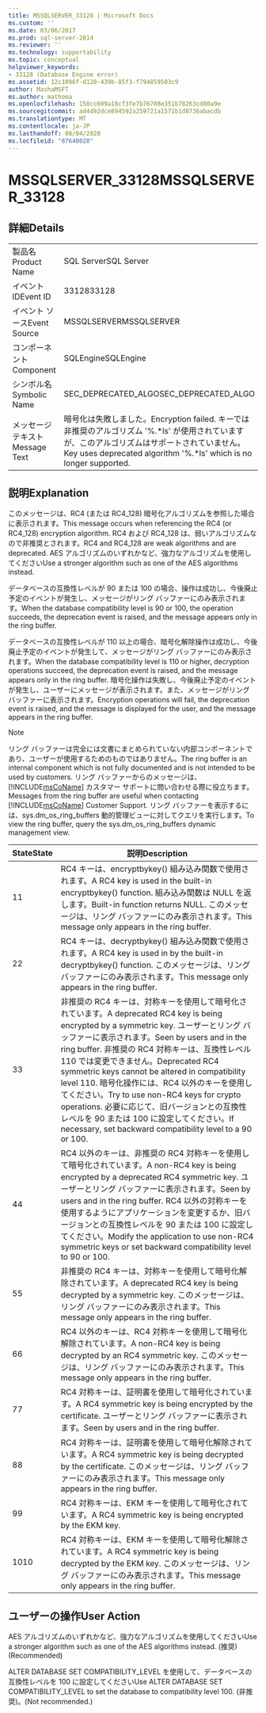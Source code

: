 ```yaml
---
title: MSSQLSERVER_33128 | Microsoft Docs
ms.custom: ''
ms.date: 03/06/2017
ms.prod: sql-server-2014
ms.reviewer: ''
ms.technology: supportability
ms.topic: conceptual
helpviewer_keywords:
- 33128 (Database Engine error)
ms.assetid: 12c1096f-d120-439b-85f3-f794859503c9
author: MashaMSFT
ms.author: mathoma
ms.openlocfilehash: 158cc609a18cf3fe7b76708e351b78263cd80a9e
ms.sourcegitcommit: ad4d92dce894592a259721a1571b1d8736abacdb
ms.translationtype: MT
ms.contentlocale: ja-JP
ms.lasthandoff: 08/04/2020
ms.locfileid: "87640020"
---
```

# <a name="mssqlserver_33128"></a><span data-ttu-id="7e09b-102">MSSQLSERVER_33128</span><span class="sxs-lookup"><span data-stu-id="7e09b-102">MSSQLSERVER_33128</span></span>
    
## <a name="details"></a><span data-ttu-id="7e09b-103">詳細</span><span class="sxs-lookup"><span data-stu-id="7e09b-103">Details</span></span>  
  
|||  
|-|-|  
|<span data-ttu-id="7e09b-104">製品名</span><span class="sxs-lookup"><span data-stu-id="7e09b-104">Product Name</span></span>|<span data-ttu-id="7e09b-105">SQL Server</span><span class="sxs-lookup"><span data-stu-id="7e09b-105">SQL Server</span></span>|  
|<span data-ttu-id="7e09b-106">イベント ID</span><span class="sxs-lookup"><span data-stu-id="7e09b-106">Event ID</span></span>|<span data-ttu-id="7e09b-107">33128</span><span class="sxs-lookup"><span data-stu-id="7e09b-107">33128</span></span>|  
|<span data-ttu-id="7e09b-108">イベント ソース</span><span class="sxs-lookup"><span data-stu-id="7e09b-108">Event Source</span></span>|<span data-ttu-id="7e09b-109">MSSQLSERVER</span><span class="sxs-lookup"><span data-stu-id="7e09b-109">MSSQLSERVER</span></span>|  
|<span data-ttu-id="7e09b-110">コンポーネント</span><span class="sxs-lookup"><span data-stu-id="7e09b-110">Component</span></span>|<span data-ttu-id="7e09b-111">SQLEngine</span><span class="sxs-lookup"><span data-stu-id="7e09b-111">SQLEngine</span></span>|  
|<span data-ttu-id="7e09b-112">シンボル名</span><span class="sxs-lookup"><span data-stu-id="7e09b-112">Symbolic Name</span></span>|<span data-ttu-id="7e09b-113">SEC_DEPRECATED_ALGO</span><span class="sxs-lookup"><span data-stu-id="7e09b-113">SEC_DEPRECATED_ALGO</span></span>|  
|<span data-ttu-id="7e09b-114">メッセージ テキスト</span><span class="sxs-lookup"><span data-stu-id="7e09b-114">Message Text</span></span>|<span data-ttu-id="7e09b-115">暗号化は失敗しました。</span><span class="sxs-lookup"><span data-stu-id="7e09b-115">Encryption failed.</span></span> <span data-ttu-id="7e09b-116">キーでは非推奨のアルゴリズム '%.\*ls' が使用されていますが、このアルゴリズムはサポートされていません。</span><span class="sxs-lookup"><span data-stu-id="7e09b-116">Key uses deprecated algorithm '%.\*ls' which is no longer supported.</span></span>|  
  
## <a name="explanation"></a><span data-ttu-id="7e09b-117">説明</span><span class="sxs-lookup"><span data-stu-id="7e09b-117">Explanation</span></span>  
 <span data-ttu-id="7e09b-118">このメッセージは、RC4 (または RC4_128) 暗号化アルゴリズムを参照した場合に表示されます。</span><span class="sxs-lookup"><span data-stu-id="7e09b-118">This message occurs when referencing the RC4 (or RC4_128) encryption algorithm.</span></span> <span data-ttu-id="7e09b-119">RC4 および RC4_128 は、弱いアルゴリズムなので非推奨とされます。</span><span class="sxs-lookup"><span data-stu-id="7e09b-119">RC4 and RC4_128 are weak algorithms and are deprecated.</span></span> <span data-ttu-id="7e09b-120">AES アルゴリズムのいずれかなど、強力なアルゴリズムを使用してください</span><span class="sxs-lookup"><span data-stu-id="7e09b-120">Use a stronger algorithm such as one of the AES algorithms instead.</span></span>  
  
 <span data-ttu-id="7e09b-121">データベースの互換性レベルが 90 または 100 の場合、操作は成功し、今後廃止予定のイベントが発生し、メッセージがリング バッファーにのみ表示されます。</span><span class="sxs-lookup"><span data-stu-id="7e09b-121">When the database compatibility level is 90 or 100, the operation succeeds, the deprecation event is raised, and the message appears only in the ring buffer.</span></span>  
  
 <span data-ttu-id="7e09b-122">データベースの互換性レベルが 110 以上の場合、暗号化解除操作は成功し、今後廃止予定のイベントが発生して、メッセージがリング バッファーにのみ表示されます。</span><span class="sxs-lookup"><span data-stu-id="7e09b-122">When the database compatibility level is 110 or higher, decryption operations succeed, the deprecation event is raised, and the message appears only in the ring buffer.</span></span> <span data-ttu-id="7e09b-123">暗号化操作は失敗し、今後廃止予定のイベントが発生し、ユーザーにメッセージが表示されます。また、メッセージがリング バッファーに表示されます。</span><span class="sxs-lookup"><span data-stu-id="7e09b-123">Encryption operations will fail, the deprecation event is raised, and the message is displayed for the user, and the message appears in the ring buffer.</span></span>  
  
> [!NOTE]  
>  <span data-ttu-id="7e09b-124">リング バッファーは完全には文書にまとめられていない内部コンポーネントであり、ユーザーが使用するためのものではありません。</span><span class="sxs-lookup"><span data-stu-id="7e09b-124">The ring buffer is an internal component which is not fully documented and is not intended to be used by customers.</span></span> <span data-ttu-id="7e09b-125">リング バッファーからのメッセージは、[!INCLUDE[msCoName](../../includes/msconame-md.md)] カスタマー サポートに問い合わせる際に役立ちます。</span><span class="sxs-lookup"><span data-stu-id="7e09b-125">Messages from the ring buffer are useful when contacting [!INCLUDE[msCoName](../../includes/msconame-md.md)] Customer Support.</span></span> <span data-ttu-id="7e09b-126">リング バッファーを表示するには、sys.dm_os_ring_buffers 動的管理ビューに対してクエリを実行します。</span><span class="sxs-lookup"><span data-stu-id="7e09b-126">To view the ring buffer, query the sys.dm_os_ring_buffers dynamic management view.</span></span>  
  
|<span data-ttu-id="7e09b-127">State</span><span class="sxs-lookup"><span data-stu-id="7e09b-127">State</span></span>|<span data-ttu-id="7e09b-128">説明</span><span class="sxs-lookup"><span data-stu-id="7e09b-128">Description</span></span>|  
|-----------|-----------------|  
|<span data-ttu-id="7e09b-129">1</span><span class="sxs-lookup"><span data-stu-id="7e09b-129">1</span></span>|<span data-ttu-id="7e09b-130">RC4 キーは、encryptbykey() 組み込み関数で使用されます。</span><span class="sxs-lookup"><span data-stu-id="7e09b-130">A RC4 key is used in the built-in encryptbykey() function.</span></span> <span data-ttu-id="7e09b-131">組み込み関数は NULL を返します。</span><span class="sxs-lookup"><span data-stu-id="7e09b-131">Built-in function returns NULL.</span></span> <span data-ttu-id="7e09b-132">このメッセージは、リング バッファーにのみ表示されます。</span><span class="sxs-lookup"><span data-stu-id="7e09b-132">This message only appears in the ring buffer.</span></span>|  
|<span data-ttu-id="7e09b-133">2</span><span class="sxs-lookup"><span data-stu-id="7e09b-133">2</span></span>|<span data-ttu-id="7e09b-134">RC4 キーは、decryptbykey() 組み込み関数で使用されます。</span><span class="sxs-lookup"><span data-stu-id="7e09b-134">A RC4 key is used in by the built-in decryptbykey() function.</span></span> <span data-ttu-id="7e09b-135">このメッセージは、リング バッファーにのみ表示されます。</span><span class="sxs-lookup"><span data-stu-id="7e09b-135">This message only appears in the ring buffer.</span></span>|  
|<span data-ttu-id="7e09b-136">3</span><span class="sxs-lookup"><span data-stu-id="7e09b-136">3</span></span>|<span data-ttu-id="7e09b-137">非推奨の RC4 キーは、対称キーを使用して暗号化されています。</span><span class="sxs-lookup"><span data-stu-id="7e09b-137">A deprecated RC4 key is being encrypted by a symmetric key.</span></span> <span data-ttu-id="7e09b-138">ユーザーとリング バッファーに表示されます。</span><span class="sxs-lookup"><span data-stu-id="7e09b-138">Seen by users and in the ring buffer.</span></span> <span data-ttu-id="7e09b-139">非推奨の RC4 対称キーは、互換性レベル 110 では変更できません。</span><span class="sxs-lookup"><span data-stu-id="7e09b-139">Deprecated RC4 symmetric keys cannot be altered in compatibility level 110.</span></span> <span data-ttu-id="7e09b-140">暗号化操作には、RC4 以外のキーを使用してください。</span><span class="sxs-lookup"><span data-stu-id="7e09b-140">Try to use non-RC4 keys for crypto operations.</span></span> <span data-ttu-id="7e09b-141">必要に応じて、旧バージョンとの互換性レベルを 90 または 100 に設定してください。</span><span class="sxs-lookup"><span data-stu-id="7e09b-141">If necessary, set backward compatibility level to a 90 or 100.</span></span>|  
|<span data-ttu-id="7e09b-142">4</span><span class="sxs-lookup"><span data-stu-id="7e09b-142">4</span></span>|<span data-ttu-id="7e09b-143">RC4 以外のキーは、非推奨の RC4 対称キーを使用して暗号化されています。</span><span class="sxs-lookup"><span data-stu-id="7e09b-143">A non-RC4 key is being encrypted by a deprecated RC4 symmetric key.</span></span> <span data-ttu-id="7e09b-144">ユーザーとリング バッファーに表示されます。</span><span class="sxs-lookup"><span data-stu-id="7e09b-144">Seen by users and in the ring buffer.</span></span> <span data-ttu-id="7e09b-145">RC4 以外の対称キーを使用するようにアプリケーションを変更するか、旧バージョンとの互換性レベルを 90 または 100 に設定してください。</span><span class="sxs-lookup"><span data-stu-id="7e09b-145">Modify the application to use non-RC4 symmetric keys or set backward compatibility level to 90 or 100.</span></span>|  
|<span data-ttu-id="7e09b-146">5</span><span class="sxs-lookup"><span data-stu-id="7e09b-146">5</span></span>|<span data-ttu-id="7e09b-147">非推奨の RC4 キーは、対称キーを使用して暗号化解除されています。</span><span class="sxs-lookup"><span data-stu-id="7e09b-147">A deprecated RC4 key is being decrypted by a symmetric key.</span></span> <span data-ttu-id="7e09b-148">このメッセージは、リング バッファーにのみ表示されます。</span><span class="sxs-lookup"><span data-stu-id="7e09b-148">This message only appears in the ring buffer.</span></span>|  
|<span data-ttu-id="7e09b-149">6</span><span class="sxs-lookup"><span data-stu-id="7e09b-149">6</span></span>|<span data-ttu-id="7e09b-150">RC4 以外のキーは、RC4 対称キーを使用して暗号化解除されています。</span><span class="sxs-lookup"><span data-stu-id="7e09b-150">A non-RC4 key is being decrypted by an RC4 symmetric key.</span></span> <span data-ttu-id="7e09b-151">このメッセージは、リング バッファーにのみ表示されます。</span><span class="sxs-lookup"><span data-stu-id="7e09b-151">This message only appears in the ring buffer.</span></span>|  
|<span data-ttu-id="7e09b-152">7</span><span class="sxs-lookup"><span data-stu-id="7e09b-152">7</span></span>|<span data-ttu-id="7e09b-153">RC4 対称キーは、証明書を使用して暗号化されています。</span><span class="sxs-lookup"><span data-stu-id="7e09b-153">A RC4 symmetric key is being encrypted by the certificate.</span></span> <span data-ttu-id="7e09b-154">ユーザーとリング バッファーに表示されます。</span><span class="sxs-lookup"><span data-stu-id="7e09b-154">Seen by users and in the ring buffer.</span></span>|  
|<span data-ttu-id="7e09b-155">8</span><span class="sxs-lookup"><span data-stu-id="7e09b-155">8</span></span>|<span data-ttu-id="7e09b-156">RC4 対称キーは、証明書を使用して暗号化解除されています。</span><span class="sxs-lookup"><span data-stu-id="7e09b-156">A RC4 symmetric key is being decrypted by the certificate.</span></span> <span data-ttu-id="7e09b-157">このメッセージは、リング バッファーにのみ表示されます。</span><span class="sxs-lookup"><span data-stu-id="7e09b-157">This message only appears in the ring buffer.</span></span>|  
|<span data-ttu-id="7e09b-158">9</span><span class="sxs-lookup"><span data-stu-id="7e09b-158">9</span></span>|<span data-ttu-id="7e09b-159">RC4 対称キーは、EKM キーを使用して暗号化されています。</span><span class="sxs-lookup"><span data-stu-id="7e09b-159">A RC4 symmetric key is being encrypted by the EKM key.</span></span>|  
|<span data-ttu-id="7e09b-160">10</span><span class="sxs-lookup"><span data-stu-id="7e09b-160">10</span></span>|<span data-ttu-id="7e09b-161">RC4 対称キーは、EKM キーを使用して暗号化解除されています。</span><span class="sxs-lookup"><span data-stu-id="7e09b-161">A RC4 symmetric key is being decrypted by the EKM key.</span></span> <span data-ttu-id="7e09b-162">このメッセージは、リング バッファーにのみ表示されます。</span><span class="sxs-lookup"><span data-stu-id="7e09b-162">This message only appears in the ring buffer.</span></span>|  
  
## <a name="user-action"></a><span data-ttu-id="7e09b-163">ユーザーの操作</span><span class="sxs-lookup"><span data-stu-id="7e09b-163">User Action</span></span>  
 <span data-ttu-id="7e09b-164">AES アルゴリズムのいずれかなど、強力なアルゴリズムを使用してください</span><span class="sxs-lookup"><span data-stu-id="7e09b-164">Use a stronger algorithm such as one of the AES algorithms instead.</span></span> <span data-ttu-id="7e09b-165">(推奨)</span><span class="sxs-lookup"><span data-stu-id="7e09b-165">(Recommended)</span></span>  
  
 <span data-ttu-id="7e09b-166">ALTER DATABASE SET COMPATIBILITY_LEVEL を使用して、データベースの互換性レベルを 100 に設定してください</span><span class="sxs-lookup"><span data-stu-id="7e09b-166">Use ALTER DATABASE SET COMPATIBILITY_LEVEL to set the database to compatibility level 100.</span></span> <span data-ttu-id="7e09b-167">(非推奨)。</span><span class="sxs-lookup"><span data-stu-id="7e09b-167">(Not recommended.)</span></span>  
  
  
